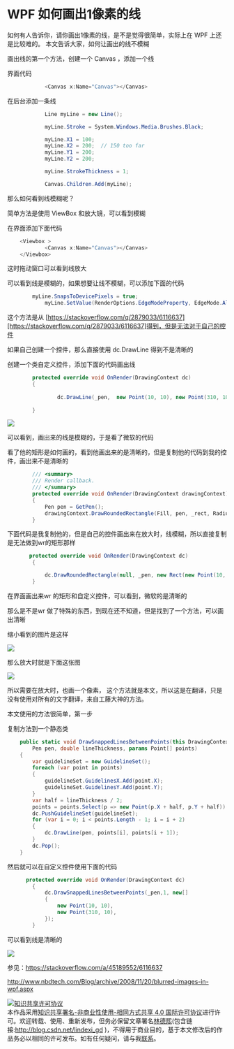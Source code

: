 
# WPF 如何画出1像素的线

如何有人告诉你，请你画出1像素的线，是不是觉得很简单，实际上在 WPF 上还是比较难的。
本文告诉大家，如何让画出的线不模糊

<!--more-->



画出线的第一个方法，创建一个 Canvas ，添加一个线

界面代码

```csharp
            <Canvas x:Name="Canvas"></Canvas>

```

在后台添加一条线

```csharp
            Line myLine = new Line();

            myLine.Stroke = System.Windows.Media.Brushes.Black;

            myLine.X1 = 100;
            myLine.X2 = 200;  // 150 too far
            myLine.Y1 = 200;
            myLine.Y2 = 200;

            myLine.StrokeThickness = 1;

            Canvas.Children.Add(myLine);
```

那么如何看到线模糊呢？

简单方法是使用 ViewBox 和放大镜，可以看到模糊

在界面添加下面代码

```csharp
    <Viewbox >
            <Canvas x:Name="Canvas"></Canvas>
    </Viewbox>
```

这时拖动窗口可以看到线放大

可以看到线是模糊的，如果想要让线不模糊，可以添加下面的代码

```csharp
        myLine.SnapsToDevicePixels = true;
            myLine.SetValue(RenderOptions.EdgeModeProperty, EdgeMode.Aliased);
```

这个方法是从 [https://stackoverflow.com/q/2879033/6116637][https://stackoverflow.com/q/2879033/6116637]得到，但是无法对于自己的控件

如果自己创建一个控件，那么直接使用 dc.DrawLine 得到不是清晰的

创建一个类自定义控件，添加下面的代码画出线

```csharp
        protected override void OnRender(DrawingContext dc)
        {
           
                dc.DrawLine(_pen,  new Point(10, 10), new Point(310, 10));
            
        }
```

![](http://image.acmx.xyz/34fdad35-5dfe-a75b-2b4b-8c5e313038e2%2F2017720205318.jpg)

可以看到，画出来的线是模糊的，于是看了微软的代码

看了他的矩形是如何画的，看到他画出来的是清晰的，但是复制他的代码到我的控件，画出来不是清晰的

```csharp
        /// <summary>
        /// Render callback.
        /// </summary>
        protected override void OnRender(DrawingContext drawingContext)
        {
            Pen pen = GetPen();
            drawingContext.DrawRoundedRectangle(Fill, pen, _rect, RadiusX, RadiusY);
        }
```

下面代码是我复制他的，但是自己的控件画出来在放大时，线模糊，所以直接复制是无法做到wr的矩形那样

```csharp
       protected override void OnRender(DrawingContext dc)
        {

            dc.DrawRoundedRectangle(null, _pen, new Rect(new Point(10, 10), new Size(100, 100)), 5, 5);
        }
```

在界面画出来wr 的矩形和自定义控件，可以看到，微软的是清晰的

那么是不是wr 做了特殊的东西，到现在还不知道，但是找到了一个方法，可以画出清晰

缩小看到的图片是这样

![](http://image.acmx.xyz/34fdad35-5dfe-a75b-2b4b-8c5e313038e2%2F2017720205458.jpg)

那么放大时就是下面这张图

![](http://image.acmx.xyz/34fdad35-5dfe-a75b-2b4b-8c5e313038e2%2F2017720205544.jpg)

所以需要在放大时，也画一个像素，
这个方法就是本文，所以这是在翻译，只是没有使用对所有的文字翻译，来自工藤大神的方法。

本文使用的方法很简单，第一步

复制方法到一个静态类

```csharp
    public static void DrawSnappedLinesBetweenPoints(this DrawingContext dc,
        Pen pen, double lineThickness, params Point[] points)
    {
        var guidelineSet = new GuidelineSet();
        foreach (var point in points)
        {
            guidelineSet.GuidelinesX.Add(point.X);
            guidelineSet.GuidelinesY.Add(point.Y);
        }
        var half = lineThickness / 2;
        points = points.Select(p => new Point(p.X + half, p.Y + half)).ToArray();
        dc.PushGuidelineSet(guidelineSet);
        for (var i = 0; i < points.Length - 1; i = i + 2)
        {
            dc.DrawLine(pen, points[i], points[i + 1]);
        }
        dc.Pop();
    }
```

然后就可以在自定义控件使用下面的代码

```csharp
      protected override void OnRender(DrawingContext dc)
        {
            dc.DrawSnappedLinesBetweenPoints(_pen,1, new[]
            {
                new Point(10, 10),
                new Point(310, 10),
            });
        }
```

可以看到线是清晰的

![](http://image.acmx.xyz/34fdad35-5dfe-a75b-2b4b-8c5e313038e2%2F2017720201831.jpg)

参见：https://stackoverflow.com/a/45189552/6116637

http://www.nbdtech.com/Blog/archive/2008/11/20/blurred-images-in-wpf.aspx





<a rel="license" href="http://creativecommons.org/licenses/by-nc-sa/4.0/"><img alt="知识共享许可协议" style="border-width:0" src="https://licensebuttons.net/l/by-nc-sa/4.0/88x31.png" /></a><br />本作品采用<a rel="license" href="http://creativecommons.org/licenses/by-nc-sa/4.0/">知识共享署名-非商业性使用-相同方式共享 4.0 国际许可协议</a>进行许可。欢迎转载、使用、重新发布，但务必保留文章署名[林德熙](http://blog.csdn.net/lindexi_gd)(包含链接:http://blog.csdn.net/lindexi_gd )，不得用于商业目的，基于本文修改后的作品务必以相同的许可发布。如有任何疑问，请与我[联系](mailto:lindexi_gd@163.com)。